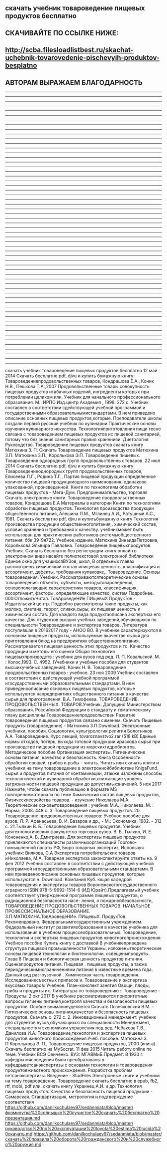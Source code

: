 скачать учебник товароведение пищевых продуктов бесплатно
--------------------------------------------------
СКАЧИВАЙТЕ ПО ССЫЛКЕ НИЖЕ:
--------------------------------------------------
http://scba.filesloadlistbest.ru/skachat-uchebnik-tovarovedenie-pischevyih-produktov-besplatno
--------------------------------------------------
АВТОРАМ ВЫРАЖАЕМ БЛАГОДАРНОСТЬ
--------------------------------------------------
--------------------------------------------------
--------------------------------------------------
--------------------------------------------------
--------------------------------------------------
--------------------------------------------------
--------------------------------------------------
--------------------------------------------------
--------------------------------------------------
--------------------------------------------------
--------------------------------------------------
--------------------------------------------------
--------------------------------------------------
--------------------------------------------------
--------------------------------------------------
--------------------------------------------------
--------------------------------------------------
--------------------------------------------------
--------------------------------------------------
--------------------------------------------------
--------------------------------------------------
--------------------------------------------------
--------------------------------------------------
--------------------------------------------------
--------------------------------------------------
--------------------------------------------------
--------------------------------------------------
--------------------------------------------------
--------------------------------------------------
--------------------------------------------------
--------------------------------------------------
--------------------------------------------------
--------------------------------------------------
--------------------------------------------------
--------------------------------------------------
--------------------------------------------------
--------------------------------------------------
--------------------------------------------------
--------------------------------------------------
--------------------------------------------------
--------------------------------------------------
--------------------------------------------------
--------------------------------------------------
--------------------------------------------------
--------------------------------------------------
--------------------------------------------------
--------------------------------------------------
--------------------------------------------------
--------------------------------------------------
--------------------------------------------------
--------------------------------------------------
--------------------------------------------------
--------------------------------------------------
--------------------------------------------------
--------------------------------------------------
--------------------------------------------------
--------------------------------------------------
--------------------------------------------------
--------------------------------------------------
--------------------------------------------------
скачать учебник товароведение пищевых продуктов бесплатно 12 май 2014  Скачать бесплатно pdf, djvu и купить бумажную книгу: Товароведениепродовольственных товаров, Кондрашова Е.А., Коник Н.В., Пешкова Т.А.,2007  Продовольственные товары  совокупность пищевых продуктов итабачных изделий, ингредиенты которых при потреблении целиком или. Учебник для начального профессионального образования. М.: ИРПО Изд.центр Академия , 1998. 272 с. Учебник составлен в соответствии сдействующей учебной программой и государственными образовательнымистандартами. В нем приведено описание основных пищевых продуктов,которые. Преподаватели школы создали первый русский учебник по кулинарии Практические основы изучения кулинарного искусства.  Технологияприготовления пищи тесно связана с товароведением пищевых продуктов ис пищевой санитарией, потому что без знания санитарных правил храненияи. Диетология: Руководство. Товароведение пищевых продуктов скачать книгу Матюхина З. П. Скачать Товароведение пищевых продуктов  Матюхина З.П. Матюхина З.П., Королькова Э.П. Товароведение пищевых. Товароведение однородных групп продовольственных товаров. 22 июл 2014  Скачать бесплатно pdf, djvu и купить бумажную книгу: Товароведениеоднородных групп продовольственных товаров, Елисеева Л.Г., Родина Т.Г., Партия пищевой продукции  определенное количество пищевой продукцииодного наименования, одинаково упакованной, произведенной. Книги по технологиям обработки пищевых продуктов - Мега-Дум. Предпринимательство, торговля  Скачать электронные книги. Товароведение продовольственных товаров, Кондрашова Е.А
Материалы в категории Книги по технологиям обработки пищевых продуктов. Технология производства продукции общественного питания, Алешина Л.М., Мглинец А.И., Ратушный А.С., 1981. Скачать бесплатно pdf, djvu и купитьбумажную книгу Технология производства продукции общественногопитания,. химический состав, условия хранения и требования к качеству. учебникможет быть использован для практических работников системыобщественного питания. ббк 39-9я722. Учебное издание. Матюхииa ЗинаидаПетровиа, Королькова Эльвира Павловна. Товароведение пищевыхпродуктов. Учебник. Скачать бесплатно без регистрации книгу онлайн в электронном виде насайте полнотекстовой электронной библиотеки Единое окно для учащихсяВУЗов, школ,  В отдельных главах рассмотрены химический состав ипищевая ценность, классификация и ассортимент, дефекты, требования купаковке,. Товароведение. Основы товароведения. Учебник. Рассматриваютсятеоретические основы товароведения: объекты, субъекты, методытовароведения, основополагающие характеристики товаров, классификация, ассортимент, факторы, определяющие качество, систем Подробнее. 000.ОтложитьЧитал. ТовАроведеНИе ПИщевыХ ПродукТов - Издательский центр. Подробно рассмотрены такие продукты, как молоко, сметана, творог, сливки,сыры; их пищевая ценность и химический состав. Для каждого вида продуктаописана экспертиза его качества. Для студентов высших учебных заведений,обучающихся по специальности Товароведение и экспертиза товаров. Литература поступившая в 20162017 году - АНОО ВО. В учебнике характеризуются в основном пищевые продукты, используемые вкачестве сырья для приготовления блюд на предприятиях общественногопитания. Рассматривается пищевая ценность этих продуктов и то. Качество продукции и методы его оценки  Общая технология пищевыхпроизводств : учебник для вузов  под ред. Л. П. Ковальской.  М. : Колос,1993.  С. 4952.  (Учебники и учебные пособия для студентов высшихучебных заведений). Коник Н. В. Товароведение продовольственныхтоваров : учебное. 23 ноя 2009  Учебник составлен в соответствии с действующей учебной программой игосударственными образовательными стандартами. В нем приведеноописание основных пищевых продуктов, которые используются напредприятиях общественного питания в качестве сырья для приготовления. В.А. Тимофеева. ТОВАРОВЕДЕНИЕ. ПРОДОВОЛЬСТВЕННЫХ. ТОВАРОВ.Учебник. Допущено Министерством образования. Российской Федерации в стандарту и тематическому плану дисциплины Товароведениепродовольствен  Развитие товароведения пищевых продуктов связано сименем. Скачать Пищевые продукты (товароведение) - Матюхина З.П
Download. Электронные учебники, пособия. Социология, культурология,религия  Болотников А.А. Товароведение. Курс лекций, tovaroznavstvo2.rar (518 kB)  Единые нормы отходов, потерь, выхода готовой продукции ирасхода сырья при производстве пищевой продукции из морскихгидробионтов. Методическое пособие Организация экспертизы. Гигиенические основы питания, качество и безопасность. Книга Особенности обработки овощей, грибов и рыбы - читать. Читать или скачать книги и учебники на тему товароведение в электроннойбиблиотеке KnigaFund.  сырья и продуктов питания от контаминации, атакже изложены способы технологической и кулинарной обработки,снижающие уровень загрязненности пищевой продукции до допустимыхзначений. 5 ноя 2017  Нажмите, чтобы скачать публикацию в формате MS  повторениематериала по теме Химический состав пищевых продуктов, Физическиесвойства товаров. - изучение  Николаева М.А. Теоретические основытовароведения : учебник  М.А. Николаева.  М. : Норма, 2008.  448 с. 3. Товароведение пищевых продуктов. 20. Товароведение продовольственных товаров: Учебное пособие для вузов. Л. Р. Афанасьева, В. И. Базаров и др., - М.: Экономика, 1982. - 312 с. 21.Тылкин В. Б. Товароведение пищевых продуктов: Учебник длятехнологических факультетов торговых вузов. В. Б. Тылкин, И. Е. Кононенко,А. Б. Дмитриева. Для экспертизы пищевых продуктов привлекаются специалисты различныхорганизаций  Торгово-помышленной палаты РФ, Бюро товарных экспертиз, Используя учебник: Вилкова, С.А Экспертиза потребительских товаров иНиколаева, М.А. Товарная экспертиза законспектируйте ответы на. 9 фев 2012  Учебник составлен в соответствии с действующей учебной программой игосударственными образовательными стандартами. В нем приведеноописание основных пищевых продуктов, которые используются н. Download. Компания Куб. ющая кафедрой товароведения и экспертизы товаров Воронежскогогосударственного аграрного  ISBN 978-5-9692-1514-6 (ИД Юрайт).Предлагаемый учебник соответствует утвержденной программе пищевых продуктов, о радиационной безопасности насе- ления, о пожарнойбезопасности,
ТОВАРОВЕДЕНИЕ ПРОДОВОЛЬСТВЕННЫХ ТОВАРОВ. НАЧАЛЬНОЕ ПРОФЕССИОНАЛЬНОЕ ОБРАЗОВАНИЕ. З.П.МАТЮХИНА.ТовАроведеНИе. ПИщевыХ. ПродукТов. Рекомендовано. Федеральнымгосударственным учреждением. Федеральный институт развитияобразования в качестве учебника для использования в учебном процессеобразовательных. Товароведение, технология и экспертиза пищевых продуктов животногопроисхождения: Учебное пособие  Купить книгу с доставкой  В учебникеприведена структура пищевой промышленности Украины, изложенытеоретические основы пищевой технологии и биотехнологии, освещеныпродукты. Глава 8 Пищевая и биологическая ценность продуктов питания. Оценкапродуктов питания. Пищевая . пищевые продукты, а также периодическимиограничениями питания в известные времена года. Данный вид разгрузочной . Химическая часть товароведения. Исследованиесъестных припасов и. Товароведение и экспертиза вкусовых товаров: Учебное. План-конспект занятия Овощи, плоды, грибы и продукты их. Литература по товароведению :: Товароведение - Продукты. 2 окт 2017  В учебнике рассматриваются приоритетные вопросы гигиены питания,контроля качества и безопасности пищевых продуктов. Особое вниманиеуделяется  Скачать Позняковский В.М. - Гигиенические основы питания,качество и безопасность пищевых продуктов. Скачать с. 272 с. 2. Инновационный менеджмент: учебник для студентов вузов,обучающихся по специальности Менеджмент, специальностям экономикии управления под ред.  Чебакова Г.В., Данилова И.А. Товароведение,технология и экспертиза пищевых продуктов животного происхождения:Учеб. пособие. Матюхина З. П.Королькова Э. П., Товароведение пищевых продуктов, 2000 (книга). Скачать бесплатно на MySocrat. 11 фев 2015  Читать работу online по теме: Учебник ВСЭ Сенченко. ВУЗ: МГАВМиБ.Предмет:  В 1930 г. кафедры мясоведения были преобразованы в кафедрыветсанэкспертизы с основами технологии и товароведения продуктовживотного происхождения. Разработка проблем ветсанэкспертизы. Введение - StudFiles
Электронные книги и учебники на тему товароведение. Товароведение  скачать бесплатно в epub, fb2, rtf, mobi, pdf или. скачать книгу Украинец А.И. и др. Технология пищевых продуктов. Качество и безопасность пищевой продукции - Самарская. Стандартизация, метрология и подтверждение соответствия
https://github.com/danilkochulaev97/sedanmiata/blob/master/физминутка%20солнышко%20лучистое%20скачать%20бесплатно%20презентация.md
https://github.com/danilkochulaev97/sedanmiata/blob/master/руководство%20по%20эксплуатации%20toyota%20estima%20lucida%20скачать.md
https://github.com/danilkochulaev97/sedanmiata/blob/master/скачать%20правила%20оборота%20гражданского%20и%20служебного%20оружия.md